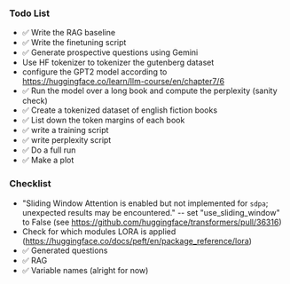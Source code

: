 ### Todo List

* ✅ Write the RAG baseline
* ✅ Write the finetuning script
* ✅ Generate prospective questions using Gemini
* Use HF tokenizer to tokenizer the gutenberg dataset
* configure the GPT2 model according to https://huggingface.co/learn/llm-course/en/chapter7/6
* ✅ Run the model over a long book and compute the perplexity (sanity check)
* ✅ Create a tokenized dataset of english fiction books 
* ✅ List down the token margins of each book
* ✅ write a training script
* ✅ write perplexity script
* ✅ Do a full run
* ✅ Make a plot

### Checklist

* "Sliding Window Attention is enabled but not implemented for `sdpa`; unexpected results may be encountered." -- set "use_sliding_window"  to False
(see https://github.com/huggingface/transformers/pull/36316)
* Check for which modules LORA is applied (https://huggingface.co/docs/peft/en/package_reference/lora)
* ✅ Generated questions
* ✅ RAG 
* ✅ Variable names (alright for now)